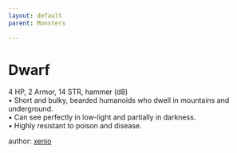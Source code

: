 ```yaml
---
layout: default
parent: Monsters 
   
--- 
```

# Dwarf
4 HP, 2 Armor, 14 STR, hammer (d8)  
• Short and bulky, bearded humanoids who dwell in mountains and underground.  
• Can see perfectly in low-light and partially in darkness.  
• Highly resistant to poison and disease.  




author: [xenio](https://xenioinabottle.blogspot.com/2021/02/classic-monsters-for-cairnito-part-1.html) 


